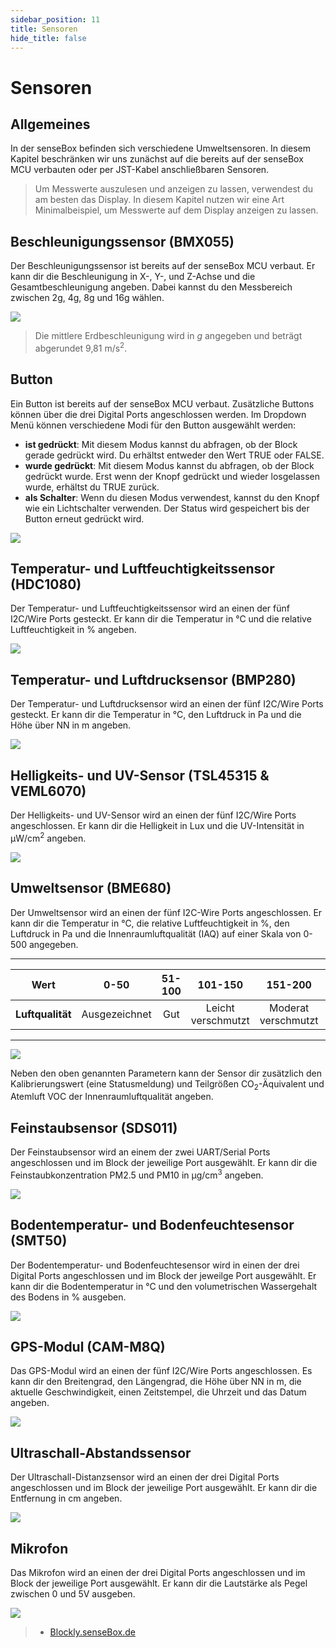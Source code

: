 ```yaml
---
sidebar_position: 11
title: Sensoren
hide_title: false
---
```


# Sensoren

## Allgemeines
In der senseBox befinden sich verschiedene Umweltsensoren. In diesem Kapitel beschränken wir uns zunächst auf die bereits auf der senseBox MCU verbauten oder per JST-Kabel anschließbaren Sensoren.

> Um Messwerte auszulesen und anzeigen zu lassen, verwendest du am besten das Display. In diesem Kapitel nutzen wir eine Art Minimalbeispiel, um Messwerte auf dem Display anzeigen zu lassen.

## Beschleunigungssensor (BMX055)
Der Beschleunigungssensor ist bereits auf der senseBox MCU verbaut. Er kann dir die Beschleunigung in X-, Y-, und Z-Achse und die Gesamtbeschleunigung angeben. Dabei kannst du den Messbereich zwischen 2g, 4g, 8g und 16g wählen.

![](../../static/img/blockly-bilder/sensoren/blockly-sensoren-0.svg)

>  Die mittlere Erdbeschleunigung wird in *g* angegeben und beträgt abgerundet 9,81 m/s<sup>2</sup>.

## Button
Ein Button ist bereits auf der senseBox MCU verbaut. Zusätzliche Buttons können über die drei Digital Ports angeschlossen werden. Im Dropdown Menü können verschiedene Modi für den Button ausgewählt werden:

- __ist gedrückt__: Mit diesem Modus kannst du abfragen, ob der Block gerade gedrückt wird. Du erhältst entweder den Wert TRUE oder FALSE.
- __wurde gedrückt__: Mit diesem Modus kannst du abfragen, ob der Block gedrückt wurde. Erst wenn der Knopf gedrückt und wieder losgelassen wurde, erhältst du TRUE zurück.
- __als Schalter__: Wenn du diesen Modus verwendest, kannst du den Knopf wie ein Lichtschalter verwenden. Der Status wird gespeichert bis der Button erneut gedrückt wird.


![](../../static/img/blockly-bilder/sensoren/blockly-sensoren-10.svg)

## Temperatur- und Luftfeuchtigkeitssensor (HDC1080)
Der Temperatur- und Luftfeuchtigkeitssensor wird an einen der fünf I2C/Wire Ports gesteckt. Er kann dir die Temperatur in °C und die relative Luftfeuchtigkeit in % angeben.

![](../../static/img/blockly-bilder/sensoren/blockly-sensoren-1.svg)

## Temperatur- und Luftdrucksensor (BMP280)
Der Temperatur- und Luftdrucksensor wird an einen der fünf I2C/Wire Ports gesteckt. Er kann dir die Temperatur in °C, den Luftdruck in Pa und die Höhe über NN in m angeben.

![](../../static/img/blockly-bilder/sensoren/blockly-sensoren-2.svg)

## Helligkeits- und UV-Sensor (TSL45315 & VEML6070)
Der Helligkeits- und UV-Sensor wird an einen der fünf I2C/Wire Ports angeschlossen. Er kann dir die Helligkeit in Lux und die UV-Intensität in &mu;W/cm<sup>2</sup> angeben.

![](../../static/img/blockly-bilder/sensoren/blockly-sensoren-3.svg)

## Umweltsensor (BME680)
Der Umweltsensor wird an einen der fünf I2C-Wire Ports angeschlossen. Er kann dir die Temperatur in °C, die relative Luftfeuchtigkeit in %, den Luftdruck in Pa und die Innenraumluftqualität (IAQ) auf einer Skala von 0-500 angegeben.


__________________________________________________________________________
| __Wert__ |0-50|51-100|101-150|151-200|201-250|251-350|> 359|
|:---:|:---:|:---:|:---:|:---:|:---:|:---:|:---:|
| __Luftqualität__ |Ausgezeichnet|Gut|Leicht verschmutzt|Moderat verschmutzt|Stark verschmutzt|Erheblich verschmutzt|Extrem verschmutzt|
 
___________________________________________________________________________




![](../../static/img/blockly-bilder/sensoren/blockly-sensoren-7.svg)

Neben den oben genannten Parametern kann der Sensor dir zusätzlich den Kalibrierungswert (eine Statusmeldung) und Teilgrößen CO<sub>2</sub>-Äquivalent und Atemluft VOC der Innenraumluftqualität angeben.

## Feinstaubsensor (SDS011)
Der Feinstaubsensor wird an einem der zwei UART/Serial Ports angeschlossen und im Block der jeweilige Port ausgewählt. Er kann dir die Feinstaubkonzentration PM2.5 und PM10 in &mu;g/cm<sup>3</sup> angeben.

![](../../static/img/blockly-bilder/sensoren/blockly-sensoren-4.svg)

## Bodentemperatur- und Bodenfeuchtesensor (SMT50)
Der Bodentemperatur- und Bodenfeuchtesensor wird in einen der drei Digital Ports angeschlossen und im Block der jeweilge Port ausgewählt. Er kann dir die Bodentemperatur in °C und den volumetrischen Wassergehalt des Bodens in % ausgeben.

![](../../static/img/blockly-bilder/sensoren/blockly-sensoren-5.svg)

## GPS-Modul (CAM-M8Q)
Das GPS-Modul wird an einen der fünf I2C/Wire Ports angeschlossen. Es kann dir den Breitengrad, den Längengrad, die Höhe über NN in m, die aktuelle Geschwindigkeit, einen Zeitstempel, die Uhrzeit und das Datum angeben.

![](../../static/img/blockly-bilder/sensoren/blockly-sensoren-6.svg)

## Ultraschall-Abstandssensor
Der Ultraschall-Distanzsensor wird an einen der drei Digital Ports angeschlossen und im Block der jeweilige Port ausgewählt. Er kann dir die Entfernung in cm angeben.

![](../../static/img/blockly-bilder/sensoren/blockly-sensoren-8.svg)

## Mikrofon
Das Mikrofon wird an einen der drei Digital Ports angeschlossen und im Block der jeweilige Port ausgewählt. Er kann dir die Lautstärke als Pegel zwischen 0 und 5V ausgeben.

![](../../static/img/blockly-bilder/sensoren/blockly-sensoren-9.svg)


> - [Blockly.senseBox.de](https://blockly.sensebox.de/)